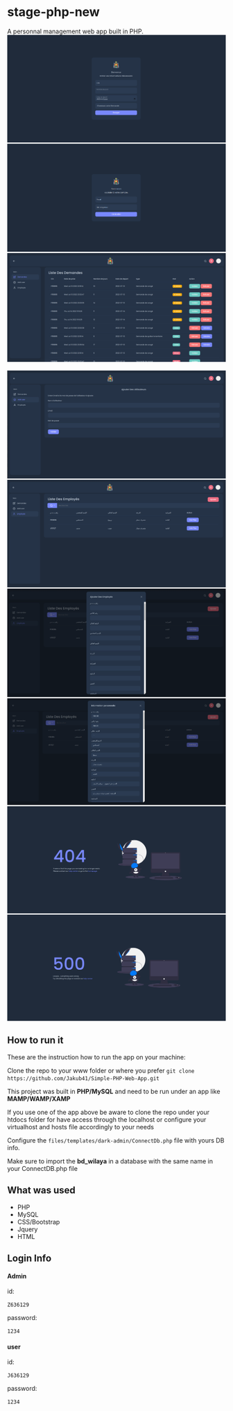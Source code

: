 # stage-php-new
A personnal management web app built in PHP. 
<img src="./Screenshots/Demande.png" alt=""/>
<br>
<img src="./Screenshots/Login.png" alt=""/>
<br>
<img src="./Screenshots/liste_demande.png" alt=""/>
<br>
<img src="./Screenshots/use_Liste_Demande.png" alt=""/>
<br>
<img src="./Screenshots/adduser.png" alt=""/>
<br>
<img src="./Screenshots/worker_list.png" alt=""/>
<br>
<img src="./Screenshots/addworker.png" alt=""/>
<br>
<img src="./Screenshots/Voir_Plus.png" alt=""/>
<br>
<img src="./Screenshots/404.png" alt=""/>
<br>
<img src="./Screenshots/500.png" alt=""/>

## How to run it


These are the instruction how to run the app on your machine:

Clone the repo to your www folder or where you prefer `git clone https://github.com/Jakub41/Simple-PHP-Web-App.git `

This project was built in **PHP/MySQL** and need to be run under an app like **MAMP/WAMP/XAMP** 

If you use one of the app above be aware to clone the repo under your htdocs folder for have access through the localhost or configure your virtualhost and hosts file accordingly to your needs

Configure the `files/templates/dark-admin/ConnectDb.php` file with yours DB info.

Make sure to import the **bd_wilaya** in  a database with the same name in your ConnectDB.php file


## What was used

- PHP
- MySQL
- CSS/Bootstrap
- Jquery 
- HTML

## Login Info

<h4>Admin</h4>
id:

```
Z636129
```

password:

```
1234
```

<h4>user</h4>
id:

```
J636129
```

password:

```
1234
```
